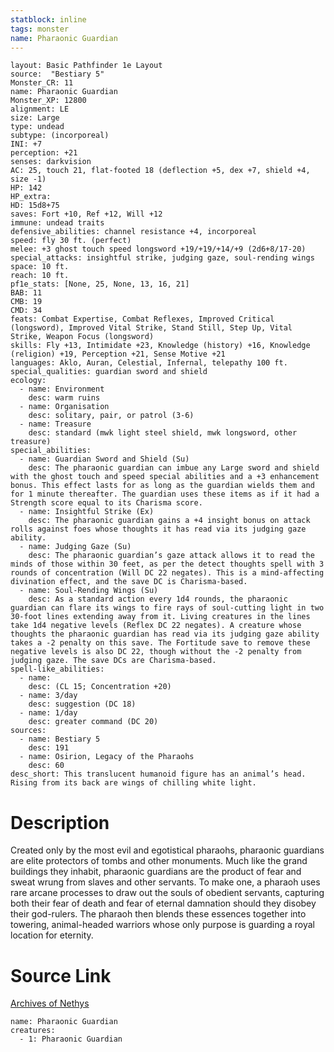 ```yaml
---
statblock: inline
tags: monster
name: Pharaonic Guardian
---
```

```statblock
layout: Basic Pathfinder 1e Layout
source:  "Bestiary 5"
Monster_CR: 11
name: Pharaonic Guardian
Monster_XP: 12800
alignment: LE
size: Large
type: undead
subtype: (incorporeal)
INI: +7
perception: +21
senses: darkvision
AC: 25, touch 21, flat-footed 18 (deflection +5, dex +7, shield +4, size -1)
HP: 142
HP_extra: 
HD: 15d8+75
saves: Fort +10, Ref +12, Will +12
immune: undead traits
defensive_abilities: channel resistance +4, incorporeal
speed: fly 30 ft. (perfect)
melee: +3 ghost touch speed longsword +19/+19/+14/+9 (2d6+8/17-20)
special_attacks: insightful strike, judging gaze, soul-rending wings
space: 10 ft.
reach: 10 ft.
pf1e_stats: [None, 25, None, 13, 16, 21]
BAB: 11
CMB: 19
CMD: 34
feats: Combat Expertise, Combat Reflexes, Improved Critical (longsword), Improved Vital Strike, Stand Still, Step Up, Vital Strike, Weapon Focus (longsword)
skills: Fly +13, Intimidate +23, Knowledge (history) +16, Knowledge (religion) +19, Perception +21, Sense Motive +21
languages: Aklo, Auran, Celestial, Infernal, telepathy 100 ft.
special_qualities: guardian sword and shield
ecology:
  - name: Environment
    desc: warm ruins
  - name: Organisation
    desc: solitary, pair, or patrol (3-6)
  - name: Treasure
    desc: standard (mwk light steel shield, mwk longsword, other treasure)
special_abilities:
  - name: Guardian Sword and Shield (Su)
    desc: The pharaonic guardian can imbue any Large sword and shield with the ghost touch and speed special abilities and a +3 enhancement bonus. This effect lasts for as long as the guardian wields them and for 1 minute thereafter. The guardian uses these items as if it had a Strength score equal to its Charisma score.
  - name: Insightful Strike (Ex)
    desc: The pharaonic guardian gains a +4 insight bonus on attack rolls against foes whose thoughts it has read via its judging gaze ability.
  - name: Judging Gaze (Su)
    desc: The pharaonic guardian’s gaze attack allows it to read the minds of those within 30 feet, as per the detect thoughts spell with 3 rounds of concentration (Will DC 22 negates). This is a mind-affecting divination effect, and the save DC is Charisma-based.
  - name: Soul-Rending Wings (Su)
    desc: As a standard action every 1d4 rounds, the pharaonic guardian can flare its wings to fire rays of soul-cutting light in two 30-foot lines extending away from it. Living creatures in the lines take 1d4 negative levels (Reflex DC 22 negates). A creature whose thoughts the pharaonic guardian has read via its judging gaze ability takes a -2 penalty on this save. The Fortitude save to remove these negative levels is also DC 22, though without the -2 penalty from judging gaze. The save DCs are Charisma-based.
spell-like_abilities:
  - name:
    desc: (CL 15; Concentration +20)
  - name: 3/day
    desc: suggestion (DC 18)
  - name: 1/day
    desc: greater command (DC 20)
sources:
  - name: Bestiary 5
    desc: 191
  - name: Osirion, Legacy of the Pharaohs
    desc: 60
desc_short: This translucent humanoid figure has an animal’s head. Rising from its back are wings of chilling white light.
```
# Description
Created only by the most evil and egotistical pharaohs, pharaonic guardians are elite protectors of tombs and other monuments. Much like the grand buildings they inhabit, pharaonic guardians are the product of fear and sweat wrung from slaves and other servants. To make one, a pharaoh uses rare arcane processes to draw out the souls of obedient servants, capturing both their fear of death and fear of eternal damnation should they disobey their god-rulers. The pharaoh then blends these essences together into towering, animal-headed warriors whose only purpose is guarding a royal location for eternity.
# Source Link
[Archives of Nethys](https://aonprd.com/MonsterDisplay.aspx?ItemName=Pharaonic%20Guardian)
```encounter-table
name: Pharaonic Guardian
creatures:
  - 1: Pharaonic Guardian
```
